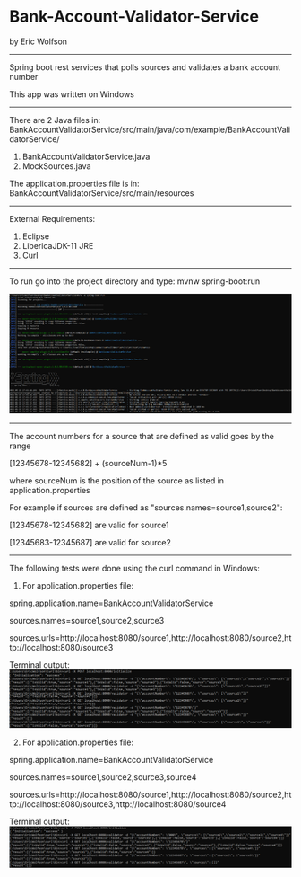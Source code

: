 # Bank-Account-Validator-Service
by Eric Wolfson

---------

Spring boot rest services that polls sources and validates a bank account number

This app was written on Windows

---------

There are 2 Java files in:
BankAccountValidatorService/src/main/java/com/example/BankAccountValidatorService/
1) BankAccountValidatorService.java
2) MockSources.java

The application.properties file is in:
BankAccountValidatorService/src/main/resources

---------

External Requirements:
1) Eclipse
2) LibericaJDK-11 JRE
3) Curl

---------

To run go into the project directory and type:
mvnw spring-boot:run

![Alt text](/BankAccountValidatorService/springbootrunning.png?raw=true "Screenshot")

---------

The account numbers for a source that are defined as valid goes by the range

[12345678-12345682] + (sourceNum-1)*5

where sourceNum is the position of the source as listed in application.properties

For example if sources are defined as "sources.names=source1,source2":

[12345678-12345682] are valid for source1

[12345683-12345687] are valid for source2

---------

The following tests were done using the curl command in Windows:

1) For application.properties file:

spring.application.name=BankAccountValidatorService

sources.names=source1,source2,source3

sources.urls=http\://localhost:8080/source1,http\://localhost:8080/source2,http\://localhost:8080/source3



Terminal output:
![Alt text](/BankAccountValidatorService/tests1.png?raw=true "Screenshot")


2) For application.properties file:

spring.application.name=BankAccountValidatorService

sources.names=source1,source2,source3,source4

sources.urls=http\://localhost:8080/source1,http\://localhost:8080/source2,http\://localhost:8080/source3,http\://localhost:8080/source4



Terminal output:
![Alt text](/BankAccountValidatorService/tests2.png?raw=true "Screenshot")
